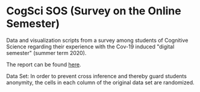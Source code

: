 # CogSci SOS (Survey on the Online Semester)

Data and visualization scripts from a survey among students of Cognitive Science regarding their experience with the Cov-19 induced "digital semester" (summer term 2020).

The report can be found [here](https://michael-franke.github.io/CogSci-SOS/report.html).

Data Set: In order to prevent cross inference and thereby guard students anonymity, the cells in each column of the original data set are randomized. 
